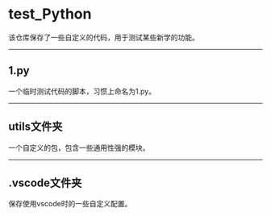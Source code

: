 # test_Python

该仓库保存了一些自定义的代码，用于测试某些新学的功能。

-----
## 1.py
一个临时测试代码的脚本，习惯上命名为1.py。

-----
## utils文件夹
一个自定义的包，包含一些通用性强的模块。

-----
## .vscode文件夹
保存使用vscode时的一些自定义配置。